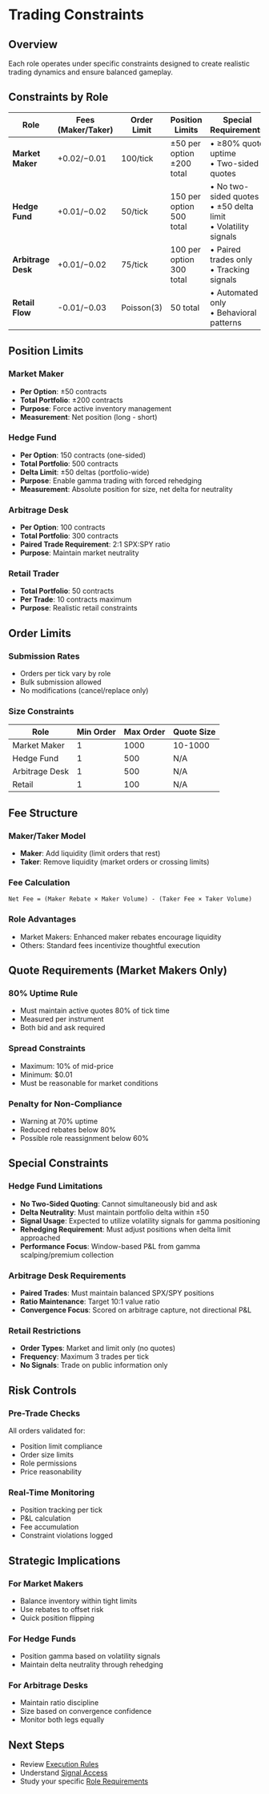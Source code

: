 # Trading Constraints

## Overview

Each role operates under specific constraints designed to create realistic trading dynamics and ensure balanced gameplay.

## Constraints by Role

| Role | Fees (Maker/Taker) | Order Limit | Position Limits | Special Requirements |
|------|--------------------|-------------|-----------------|---------------------|
| **Market Maker** | +$0.02 / -$0.01 | 100/tick | ±50 per option<br>±200 total | • ≥80% quote uptime<br>• Two-sided quotes |
| **Hedge Fund** | +$0.01 / -$0.02 | 50/tick | 150 per option<br>500 total | • No two-sided quotes<br>• ±50 delta limit<br>• Volatility signals |
| **Arbitrage Desk** | +$0.01 / -$0.02 | 75/tick | 100 per option<br>300 total | • Paired trades only<br>• Tracking signals |
| **Retail Flow** | -$0.01 / -$0.03 | Poisson(3) | 50 total | • Automated only<br>• Behavioral patterns |

## Position Limits

### Market Maker

- **Per Option**: ±50 contracts
- **Total Portfolio**: ±200 contracts
- **Purpose**: Force active inventory management
- **Measurement**: Net position (long - short)

### Hedge Fund

- **Per Option**: 150 contracts (one-sided)
- **Total Portfolio**: 500 contracts
- **Delta Limit**: ±50 deltas (portfolio-wide)
- **Purpose**: Enable gamma trading with forced rehedging
- **Measurement**: Absolute position for size, net delta for neutrality

### Arbitrage Desk

- **Per Option**: 100 contracts
- **Total Portfolio**: 300 contracts
- **Paired Trade Requirement**: 2:1 SPX:SPY ratio
- **Purpose**: Maintain market neutrality

### Retail Trader

- **Total Portfolio**: 50 contracts
- **Per Trade**: 10 contracts maximum
- **Purpose**: Realistic retail constraints

## Order Limits

### Submission Rates

- Orders per tick vary by role
- Bulk submission allowed
- No modifications (cancel/replace only)

### Size Constraints

| Role | Min Order | Max Order | Quote Size |
|------|-----------|-----------|------------|
| Market Maker | 1 | 1000 | 10-1000 |
| Hedge Fund | 1 | 500 | N/A |
| Arbitrage Desk | 1 | 500 | N/A |
| Retail | 1 | 100 | N/A |

## Fee Structure

### Maker/Taker Model

- **Maker**: Add liquidity (limit orders that rest)
- **Taker**: Remove liquidity (market orders or crossing limits)

### Fee Calculation

```
Net Fee = (Maker Rebate × Maker Volume) - (Taker Fee × Taker Volume)
```

### Role Advantages

- Market Makers: Enhanced maker rebates encourage liquidity
- Others: Standard fees incentivize thoughtful execution

## Quote Requirements (Market Makers Only)

### 80% Uptime Rule

- Must maintain active quotes 80% of tick time
- Measured per instrument
- Both bid and ask required

### Spread Constraints

- Maximum: 10% of mid-price
- Minimum: $0.01
- Must be reasonable for market conditions

### Penalty for Non-Compliance

- Warning at 70% uptime
- Reduced rebates below 80%
- Possible role reassignment below 60%

## Special Constraints

### Hedge Fund Limitations

- **No Two-Sided Quoting**: Cannot simultaneously bid and ask
- **Delta Neutrality**: Must maintain portfolio delta within ±50
- **Signal Usage**: Expected to utilize volatility signals for gamma positioning
- **Rehedging Requirement**: Must adjust positions when delta limit approached
- **Performance Focus**: Window-based P&L from gamma scalping/premium collection

### Arbitrage Desk Requirements

- **Paired Trades**: Must maintain balanced SPX/SPY positions
- **Ratio Maintenance**: Target 10:1 value ratio
- **Convergence Focus**: Scored on arbitrage capture, not directional P&L

### Retail Restrictions

- **Order Types**: Market and limit only (no quotes)
- **Frequency**: Maximum 3 trades per tick
- **No Signals**: Trade on public information only

## Risk Controls

### Pre-Trade Checks

All orders validated for:

- Position limit compliance
- Order size limits
- Role permissions
- Price reasonability

### Real-Time Monitoring

- Position tracking per tick
- P&L calculation
- Fee accumulation
- Constraint violations logged

## Strategic Implications

### For Market Makers

- Balance inventory within tight limits
- Use rebates to offset risk
- Quick position flipping

### For Hedge Funds

- Position gamma based on volatility signals
- Maintain delta neutrality through rehedging

### For Arbitrage Desks

- Maintain ratio discipline
- Size based on convergence confidence
- Monitor both legs equally

## Next Steps

- Review [Execution Rules](execution-rules.md)
- Understand [Signal Access](signals-access.md)
- Study your specific [Role Requirements](../roles/overview.md)
